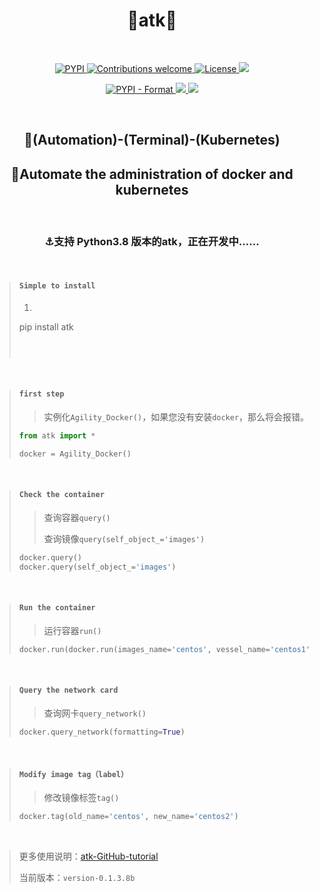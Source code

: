 <h1 align='center'>🐍atk🐋</h1>

<br>

<p align="center">
    <a href="https://pypi.org/project/havedocker/">
        <img src="https://img.shields.io/pypi/v/havedocker.svg?color=blue" alt="PYPI">
    </a>
     <a href="https://pypi.org/project/havedocker/">
        <img src="https://img.shields.io/pypi/pyversions/havedocker.svg?color=red" alt="Contributions welcome">
    </a>
    <a href="https://opensource.org/licenses/MIT">
        <img src="https://img.shields.io/badge/License-MIT-brightgreen.svg" alt="License">
    </a>
    <a href="https://chocolatey.org/">
        <img src="https://img.shields.io/badge/ChocoLatey-0.10.11-blueviolet.svg">
    </a>
</p>

<p align="center">
	<a href="https://pypi.org/project/havedocker/">
    	<img src="https://img.shields.io/pypi/format/havedocker.svg?color=orange" alt="PYPI - Format">
    </a>
    <a href="https://www.docker.com/">
    	<img src="https://img.shields.io/badge/docker-18.09.2-ff69b4.svg">
    </a>
    <a href="https://cmder.net/">
    	<img src="https://img.shields.io/badge/ConEmu-180626-yellow.svg">
    </a>    
</p>

<br>

<p> 
	<h2 align="center">🌴(Automation)-(Terminal)-(Kubernetes)</h2>
</p>
<p>
	<h2 align="center">🎣Automate the administration of docker and kubernetes</h2>
</p>

<br>

<h3 align='center'>⚓支持 Python3.8 版本的atk，正在开发中……</h3>



<br>

> #### `Simple to install`
>
> 1. ```shell
>   pip install atk
>   ```
> ```
> 
> ```
>
> ```
> 
> ```

<br>

> #### `first step`
>
> > 实例化`Agility_Docker()`，如果您没有安装`docker`，那么将会报错。
>
> ```python
> from atk import *
> 
> docker = Agility_Docker()
> ```

<br>

> #### `Check the container`
>
> > 查询容器`query()`
> >
> > 查询镜像`query(self_object_='images')`
>
> ```python
> docker.query()
> docker.query(self_object_='images')
> ```

<br>

> #### `Run the container`
>
> > 运行容器`run()`
>
> ```python
> docker.run(docker.run(images_name='centos', vessel_name='centos1'))
> ```

<br>

> #### `Query the network card`
>
> > 查询网卡`query_network()`
>
> ```python
> docker.query_network(formatting=True)
> ```

<br>

> #### `Modify image tag（label）`
>
> > 修改镜像标签`tag()`
>
> ```python
> docker.tag(old_name='centos', new_name='centos2')
> ```

<br>

> 更多使用说明：[atk-GitHub-tutorial](https://github.com/haitanghuadeng/havedocker)
>
> 当前版本：`version-0.1.3.8b`

